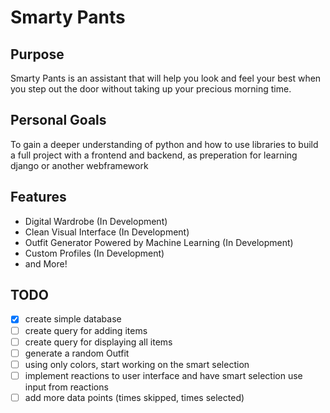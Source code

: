 # Smarty Pants

## Purpose
Smarty Pants is an assistant that will help you look and feel your best when you step out the door without taking up your precious morning time. 
## Personal Goals
To gain a deeper understanding of python and how to use libraries to build a full project with a frontend and backend, as preperation for
learning django or another webframework

## Features
* Digital Wardrobe (In Development)
* Clean Visual Interface (In Development)
* Outfit Generator Powered by Machine Learning (In Development)
* Custom Profiles (In Development)
* and More!


## TODO
- [x] create simple database
- [ ] create query for adding items
- [ ] create query for displaying all items
- [ ] generate a random Outfit
- [ ] using only colors, start working on the smart selection
- [ ] implement reactions to user interface and have smart selection use input from reactions
- [ ] add more data points (times skipped, times selected)
